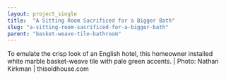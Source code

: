 ```yaml
---
layout: project_single
title:  "A Sitting Room Sacrificed for a Bigger Bath"
slug: "a-sitting-room-sacrificed-for-a-bigger-bath"
parent: "basket-weave-tile-bathroom"
---
```

To emulate the crisp look of an English hotel, this homeowner installed white marble basket-weave tile with pale green accents. | Photo: Nathan Kirkman | thisoldhouse.com
